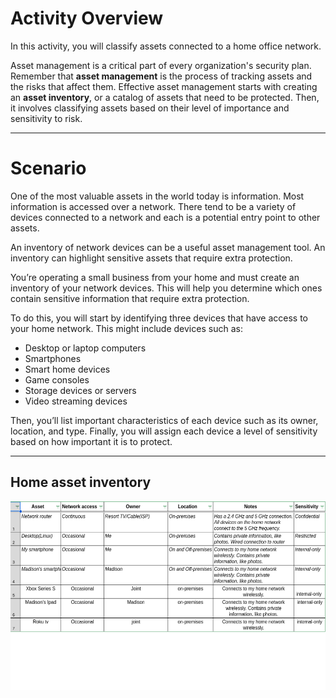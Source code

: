 # Activity Overview

In this activity, you will classify assets connected to a home office network.

Asset management is a critical part of every organization's security plan. Remember that **asset management** is the process of tracking assets and the risks that affect them. Effective asset management starts with creating an **asset inventory**, or a catalog of assets that need to be protected. Then, it involves classifying assets based on their level of importance and sensitivity to risk.

---

# Scenario

One of the most valuable assets in the world today is information. Most information is accessed over a network. There tend to be a variety of devices connected to a network and each is a potential entry point to other assets.

An inventory of network devices can be a useful asset management tool. An inventory can highlight sensitive assets that require extra protection.

You’re operating a small business from your home and must create an inventory of your network devices. This will help you determine which ones contain sensitive information that require extra protection.

To do this, you will start by identifying three devices that have access to your home network. This might include devices such as:

- Desktop or laptop computers
- Smartphones
- Smart home devices
- Game consoles
- Storage devices or servers
- Video streaming devices

Then, you’ll list important characteristics of each device such as its owner, location, and type. Finally, you will assign each device a level of sensitivity based on how important it is to protect.

---

## Home asset inventory

![Home_asset_inventory](/SCREENSHOTS/home_asset_inventory.png)

